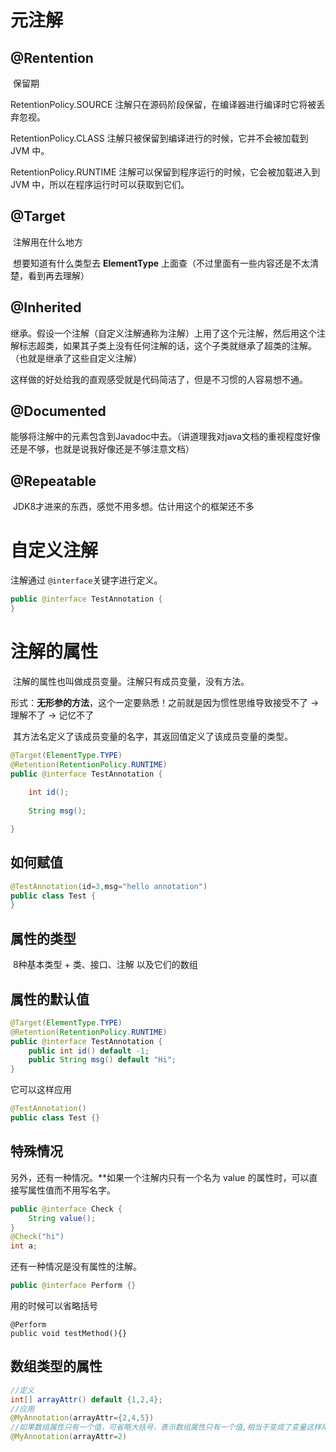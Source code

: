 # 元注解

## @Rentention

​	保留期

RetentionPolicy.SOURCE 注解只在源码阶段保留，在编译器进行编译时它将被丢弃忽视。

RetentionPolicy.CLASS 注解只被保留到编译进行的时候，它并不会被加载到 JVM 中。

RetentionPolicy.RUNTIME 注解可以保留到程序运行的时候，它会被加载进入到 JVM 中，所以在程序运行时可以获取到它们。



## @Target

​	注解用在什么地方

​	想要知道有什么类型去 **ElementType** 上面查（不过里面有一些内容还是不太清楚，看到再去理解）

## @Inherited

​	继承。假设一个注解（自定义注解通称为注解）上用了这个元注解，然后用这个注解标志超类，如果其子类上没有任何注解的话，这个子类就继承了超类的注解。（也就是继承了这些自定义注解）

这样做的好处给我的直观感受就是代码简洁了，但是不习惯的人容易想不通。

## @Documented

​	能够将注解中的元素包含到Javadoc中去。（讲道理我对java文档的重视程度好像还是不够，也就是说我好像还是不够注意文档）

## @Repeatable

​	JDK8才进来的东西，感觉不用多想。估计用这个的框架还不多

# 自定义注解

注解通过 `@interface`关键字进行定义。

```java
public @interface TestAnnotation {
}
```



# 注解的属性

​	注解的属性也叫做成员变量。注解只有成员变量，没有方法。

​	形式：**无形参的方法**，这个一定要熟悉！之前就是因为惯性思维导致接受不了 -> 理解不了 -> 记忆不了

​	其方法名定义了该成员变量的名字，其返回值定义了该成员变量的类型。

```java
@Target(ElementType.TYPE)
@Retention(RetentionPolicy.RUNTIME)
public @interface TestAnnotation {
	
	int id();
	
	String msg();

}
```



## 如何赋值

```java
@TestAnnotation(id=3,msg="hello annotation")
public class Test {
}
```

## 属性的类型

​	8种基本类型 + 类、接口、注解 以及它们的数组

## 属性的默认值

```java
@Target(ElementType.TYPE)
@Retention(RetentionPolicy.RUNTIME)
public @interface TestAnnotation {
	public int id() default -1;	
	public String msg() default "Hi";
}

```

它可以这样应用

```java
@TestAnnotation()
public class Test {}
```

## 特殊情况

另外，还有一种情况。**如果一个注解内只有一个名为  value 的属性时，可以直接写属性值而不用写名字。

```java
public @interface Check {
	String value();
}
@Check("hi")
int a;
```



还有一种情况是没有属性的注解。

```java
public @interface Perform {}
```

用的时候可以省略括号

```
@Perform
public void testMethod(){}
```

## 

## 数组类型的属性

```java
//定义
int[] arrayAttr() default {1,2,4};
//应用
@MyAnnotation(arrayAttr={2,4,5})
//如果数组属性只有一个值，可省略大括号，表示数组属性只有一个值,相当于变成了变量这样用了
@MyAnnotation(arrayAttr=2)
```

